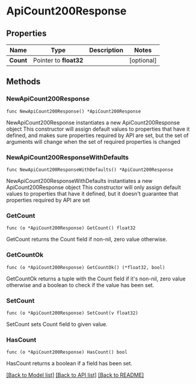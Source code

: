 # ApiCount200Response

## Properties

Name | Type | Description | Notes
------------ | ------------- | ------------- | -------------
**Count** | Pointer to **float32** |  | [optional] 

## Methods

### NewApiCount200Response

`func NewApiCount200Response() *ApiCount200Response`

NewApiCount200Response instantiates a new ApiCount200Response object
This constructor will assign default values to properties that have it defined,
and makes sure properties required by API are set, but the set of arguments
will change when the set of required properties is changed

### NewApiCount200ResponseWithDefaults

`func NewApiCount200ResponseWithDefaults() *ApiCount200Response`

NewApiCount200ResponseWithDefaults instantiates a new ApiCount200Response object
This constructor will only assign default values to properties that have it defined,
but it doesn't guarantee that properties required by API are set

### GetCount

`func (o *ApiCount200Response) GetCount() float32`

GetCount returns the Count field if non-nil, zero value otherwise.

### GetCountOk

`func (o *ApiCount200Response) GetCountOk() (*float32, bool)`

GetCountOk returns a tuple with the Count field if it's non-nil, zero value otherwise
and a boolean to check if the value has been set.

### SetCount

`func (o *ApiCount200Response) SetCount(v float32)`

SetCount sets Count field to given value.

### HasCount

`func (o *ApiCount200Response) HasCount() bool`

HasCount returns a boolean if a field has been set.


[[Back to Model list]](../README.md#documentation-for-models) [[Back to API list]](../README.md#documentation-for-api-endpoints) [[Back to README]](../README.md)


